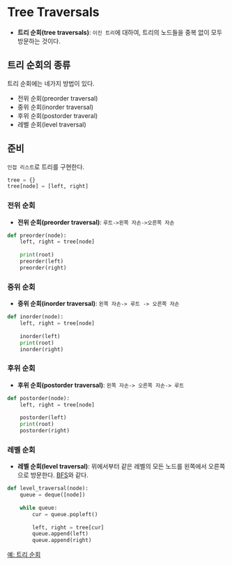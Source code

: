 # Tree Traversals

- **트리 순회(tree traversals)**: `이진 트리`에 대하여, 트리의 노드들을 중복 없이 모두 방문하는 것이다.



## 트리 순회의 종류

트리 순회에는 네가지 방법이 있다.

- 전위 순회(preorder traversal)
- 중위 순회(inorder traversal)
- 후위 순회(postorder traveral)
- 레벨 순회(level traversal)



## 준비

`인접 리스트`로 트리를 구현한다.

```python
tree = {}
tree[node] = [left, right]
```



### 전위 순회

- **전위 순회(preorder traversal)**: `루트->왼쪽 자손->오른쪽 자손`

```python
def preorder(node):
    left, right = tree[node]
    
    print(root)
	preorder(left)
	preorder(right)
```



### 중위 순회

- **중위 순회(inorder traversal)**: `왼쪽 자손-> 루트 -> 오른쪽 자손`

```python
def inorder(node):
    left, right = tree[node]
    
   	inorder(left)
    print(root)
	inorder(right)
```



### 후위 순회

- **후위 순회(postorder traversal)**: `왼쪽 자손-> 오른쪽 자손-> 루트`

```python
def postorder(node):
    left, right = tree[node]
    
   	postorder(left)
    print(root)
	postorder(right)
```



### 레벨 순회

- **레벨 순회(level traversal)**: 위에서부터 같은 레벨의 모든 노드를 왼쪽에서 오른쪽으로 방문한다. [BFS](https://github.com/leegwae/algorithms/blob/main/BFS.md)와 같다.

```python
def level_traversal(node):
    queue = deque([node])
    
    while queue:
		cur = queue.popleft()
        
        left, right = tree[cur]
        queue.append(left)
        queue.append(right)
```



[예: 트리 순회](https://github.com/leegwae/problem-solving/blob/main/tree/traversal/트리_순회.py)